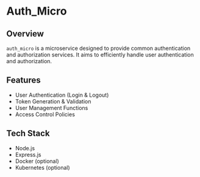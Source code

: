 # Auth_Micro

## Overview

`auth_micro` is a microservice designed to provide common authentication and authorization services. It aims to efficiently handle user authentication and authorization.

## Features

- User Authentication (Login & Logout)
- Token Generation & Validation
- User Management Functions
- Access Control Policies

## Tech Stack

- Node.js
- Express.js
- Docker (optional)
- Kubernetes (optional)
